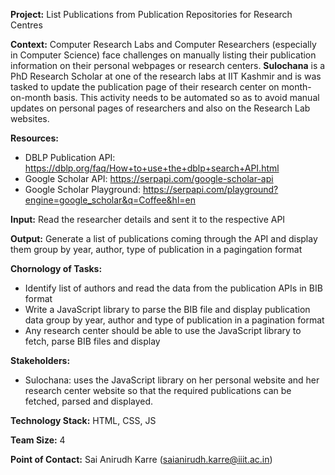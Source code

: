 **Project:** List Publications from Publication Repositories for Research Centres

**Context:** Computer Research Labs and Computer Researchers (especially in Computer Science) face challenges on manually listing their publication information on their personal webpages or research centers. **Sulochana** is a PhD Research Scholar at one of the research labs at IIT Kashmir and is was tasked to update the publication page of their research center on month-on-month basis. This activity needs to be automated so as to avoid manual updates on personal pages of researchers and also on the Research Lab websites.

**Resources:** 
* DBLP Publication API: https://dblp.org/faq/How+to+use+the+dblp+search+API.html
* Google Scholar API: https://serpapi.com/google-scholar-api
* Google Scholar Playground: https://serpapi.com/playground?engine=google_scholar&q=Coffee&hl=en

**Input:** Read the researcher details and sent it to the respective API

**Output:** Generate a list of publications coming through the API and display them group by year, author, type of publication in a pagingation format

**Chornology of Tasks:**
* Identify list of authors and read the data from the publication APIs in BIB format
* Write a JavaScript library to parse the BIB file and display publication data group by year, author and type of publication in a pagination format
* Any research center should be able to use the JavaScript library to fetch, parse BIB files and display

**Stakeholders:**
* Sulochana: uses the JavaScript library on her personal website and her research center website so that the required publications can be fetched, parsed and displayed.

**Technology Stack:**  HTML, CSS, JS

**Team Size:** 4 

**Point of Contact:** Sai Anirudh Karre (saianirudh.karre@iiit.ac.in)
